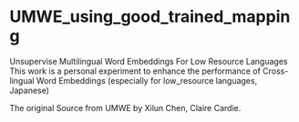 # UMWE_using_good_trained_mapping

Unsupervise Multilingual Word Embeddings For Low Resource Languages
This work is a personal experiment to enhance the performance of Cross-lingual Word Embeddings (especially for low_resource languages, Japanese)

The original Source from UMWE by Xilun Chen, Claire Cardie.

